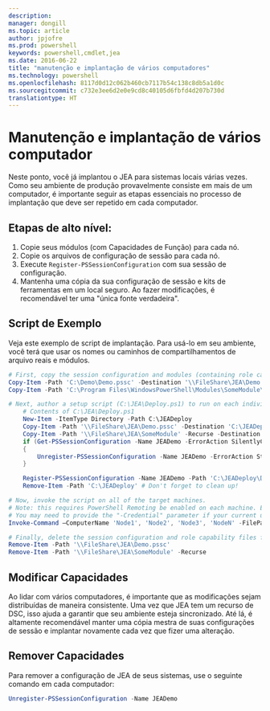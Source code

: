 ```yaml
---
description: 
manager: dongill
ms.topic: article
author: jpjofre
ms.prod: powershell
keywords: powershell,cmdlet,jea
ms.date: 2016-06-22
title: "manutenção e implantação de vários computadores"
ms.technology: powershell
ms.openlocfilehash: 8117d0d12c062b460cb7117b54c138c8db5a1d0c
ms.sourcegitcommit: c732e3ee6d2e0e9cd8c40105d6fbfd4d207b730d
translationtype: HT
---
```

# <a name="multi-machine-deployment-and-maintenance"></a>Manutenção e implantação de vários computador
Neste ponto, você já implantou o JEA para sistemas locais várias vezes.
Como seu ambiente de produção provavelmente consiste em mais de um computador, é importante seguir as etapas essenciais no processo de implantação que deve ser repetido em cada computador.

## <a name="high-level-steps"></a>Etapas de alto nível:
1.  Copie seus módulos (com Capacidades de Função) para cada nó.
2.  Copie os arquivos de configuração de sessão para cada nó.
3.  Execute `Register-PSSessionConfiguration` com sua sessão de configuração.
4.  Mantenha uma cópia da sua configuração de sessão e kits de ferramentas em um local seguro.
Ao fazer modificações, é recomendável ter uma "única fonte verdadeira".

## <a name="example-script"></a>Script de Exemplo
Veja este exemplo de script de implantação.
Para usá-lo em seu ambiente, você terá que usar os nomes ou caminhos de compartilhamentos de arquivo reais e módulos.
```PowerShell
# First, copy the session configuration and modules (containing role capability files) onto a file share you have access to.
Copy-Item -Path 'C:\Demo\Demo.pssc' -Destination '\\FileShare\JEA\Demo.pssc'
Copy-Item -Path 'C:\Program Files\WindowsPowerShell\Modules\SomeModule\' -Recurse -Destination '\\FileShare\JEA\SomeModule'

# Next, author a setup script (C:\JEA\Deploy.ps1) to run on each individual node
    # Contents of C:\JEA\Deploy.ps1
    New-Item -ItemType Directory -Path C:\JEADeploy
    Copy-Item -Path '\\FileShare\JEA\Demo.pssc' -Destination 'C:\JEADeploy\'
    Copy-Item -Path '\\FileShare\JEA\SomeModule' -Recurse -Destination 'C:\Program Files\WindowsPowerShell\Modules' # Remember, Role Capability Files are found in modules
    if (Get-PSSessionConfiguration -Name JEADemo -ErrorAction SilentlyContinue)
    {
        Unregister-PSSessionConfiguration -Name JEADemo -ErrorAction Stop
    }

    Register-PSSessionConfiguration -Name JEADemo -Path 'C:\JEADeploy\Demo.pssc'
    Remove-Item -Path 'C:\JEADeploy' # Don't forget to clean up!

# Now, invoke the script on all of the target machines.
# Note: this requires PowerShell Remoting be enabled on each machine. Enabling PowerShell remoting is a requirement to use JEA as well.
# You may need to provide the "-Credential" parameter if your current user account does not have admin permissions on these machines.
Invoke-Command –ComputerName 'Node1', 'Node2', 'Node3', 'NodeN' -FilePath 'C:\JEA\Deploy.ps1'

# Finally, delete the session configuration and role capability files from the file share.
Remove-Item -Path '\\FileShare\JEA\Demo.pssc'
Remove-Item -Path '\\FileShare\JEA\SomeModule' -Recurse
```
## <a name="modifying-capabilities"></a>Modificar Capacidades
Ao lidar com vários computadores, é importante que as modificações sejam distribuídas de maneira consistente.
Uma vez que JEA tem um recurso de DSC, isso ajuda a garantir que seu ambiente esteja sincronizado.
Até lá, é altamente recomendável manter uma cópia mestra de suas configurações de sessão e implantar novamente cada vez que fizer uma alteração.

## <a name="removing-capabilities"></a>Remover Capacidades
Para remover a configuração de JEA de seus sistemas, use o seguinte comando em cada computador:
```PowerShell
Unregister-PSSessionConfiguration -Name JEADemo
```

